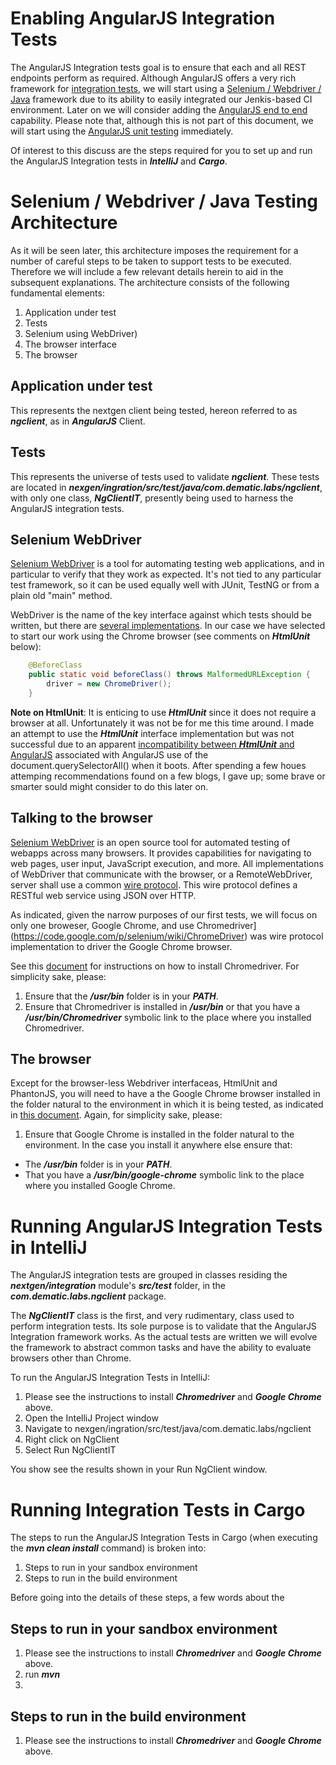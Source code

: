 # Enabling AngularJS Integration Tests
The AngularJS Integration tests goal is to ensure that each and all REST endpoints perform as required. Although AngularJS offers a very rich framework for [integration tests](https://docs.angularjs.org/guide/e2e-testing), we will start using a [Selenium / Webdriver / Java](http://docs.seleniumhq.org/docs/01_introducing_selenium.jsp) framework  due to its ability to easily integrated our Jenkis-based CI environment. Later on we will consider adding the [AngularJS end to end](https://docs.angularjs.org/guide/e2e-testing) capability. Please note that, although this is not part of this document, we will start using the [AngularJS unit testing](https://docs.angularjs.org/guide/unit-testing) immediately.

Of interest to this discuss are the steps required for you to set up and run the AngularJS Integration tests in _**IntelliJ**_ and _**Cargo**_.

# Selenium / Webdriver / Java Testing Architecture
As it will be seen later, this architecture imposes the requirement for a number of careful steps to be taken to support tests to be executed. Therefore we will include a few relevant details herein to aid in the subsequent explanations. The architecture consists of the following fundamental elements:

 1. Application under test
 1. Tests
 1. Selenium using WebDriver)
 1. The browser interface
 1. The browser

## Application under test
This represents the nextgen client being tested, hereon referred to as _**ngclient**_, as in _**AngularJS**_ Client.

## Tests
This represents the universe of tests used to validate _**ngclient**_. These tests are located in _**nexgen/ingration/src/test/java/com.dematic.labs/ngclient**_, with only one class, _**NgClientIT**_, presently being used to harness the AngularJS integration tests.

## Selenium WebDriver
[Selenium WebDriver]((http://docs.seleniumhq.org/docs/01_introducing_selenium.jsp)) is a tool for automating testing web applications, and in particular to verify that they work as expected. It's not tied to any particular test framework, so it can be used equally well with JUnit, TestNG or from a plain old "main" method.

WebDriver is the name of the key interface against which tests should be written, but there are [several implementations](https://code.google.com/p/selenium/wiki/NextSteps).
In our case we have selected to start our work using the Chrome browser (see comments on _**HtmlUnit**_ below):

```java
    @BeforeClass
    public static void beforeClass() throws MalformedURLException {
        driver = new ChromeDriver();
    }
```
**Note on HtmlUnit**: It is enticing to use _**HtmlUnit**_ since it does not require a browser at all. Unfortunately it was not be for me this time around. I made an attempt to use the _**HtmlUnit**_ interface implementation but was not successful due to an apparent [incompatibility between _**HtmlUnit**_ and AngularJS](http://stackoverflow.com/questions/20153104/htmlunit-not-working-with-angularjs) associated with AngularJS use of the document.querySelectorAll() when it boots. After spending a few houes attemping recommendations found on a few blogs, I gave up; some brave or smarter sould might consider to do this later on.

## Talking to the browser
[Selenium WebDriver]((http://docs.seleniumhq.org/docs/01_introducing_selenium.jsp)) is an open source tool for automated testing of webapps across many browsers. It provides capabilities for navigating to web pages, user input, JavaScript execution, and more. All implementations of WebDriver that communicate with the browser, or a RemoteWebDriver, server shall use a common [wire protocol](https://code.google.com/p/selenium/wiki/JsonWireProtocol#Introduction). This wire protocol defines a RESTful web service using JSON over HTTP.

As indicated, given the narrow purposes of our first tests, we will focus on only one broweser, Google Chrome, and use Chromedriver](https://code.google.com/p/selenium/wiki/ChromeDriver) was wire protocol implementation to driver the Google Chrome browser.

See this [document](https://sites.google.com/a/chromium.org/chromedriver/getting-started) for instructions on how to install Chromedriver. For simplicity sake, please:
1. Ensure that the _**/usr/bin**_ folder is in your _**PATH**_.
2. Ensure that Chromedriver is installed in _**/usr/bin**_ or that you have a _**/usr/bin/Chromedriver**_ symbolic link to the place where you installed Chromedriver.

## The browser
Except for the browser-less Webdriver interfaceas, HtmlUnit and PhantonJS, you will need to have a the Google Chrome browser installed in the folder natural to the environment in which it is being tested, as indicated in [this document](https://code.google.com/p/selenium/wiki/ChromeDriver). Again, for simplicity sake, please:

1. Ensure that Google Chrome is installed in the folder natural to the environment. In the case you install it anywhere else ensure that:
 - The _**/usr/bin**_ folder is in your _**PATH**_.
 - That you have a _**/usr/bin/google-chrome**_ symbolic link to the place where you installed Google Chrome.

# Running AngularJS Integration Tests in IntelliJ
The AngularJS integration tests are grouped in classes residing the _**nextgen/integration**_ module's _**src/test**_ folder, in the _**com.dematic.labs.ngclient**_ package.

The _**NgClientIT**_ class is the first, and very rudimentary, class used to perform integration tests. Its sole purpose is to validate that the AngularJS Integration framework works. As the actual tests are written we will evolve the framework to abstract common tasks and have the ability to evaluate browsers other than Chrome.

To run the AngularJS Integration Tests in IntelliJ:

1. Please see the instructions to install _**Chromedriver**_ and _**Google Chrome**_ above.
1. Open the IntelliJ Project window
1. Navigate to nexgen/ingration/src/test/java/com.dematic.labs/ngclient
1. Right click on NgClient
1. Select Run NgClientIT

You show see the results shown in your Run NgClient window.

# Running Integration Tests in Cargo
The steps to run the AngularJS Integration Tests in Cargo (when executing the _**mvn clean install**_ command) is broken into:

 1. Steps to run in your sandbox environment
 1. Steps to run in the build environment

Before going into the details of these steps, a few words about the
## Steps to run in your sandbox environment
1. Please see the instructions to install _**Chromedriver**_ and _**Google Chrome**_ above.
1. run _**mvn**_
2. 
## Steps to run in the build environment
1. Please see the instructions to install _**Chromedriver**_ and _**Google Chrome**_ above.
